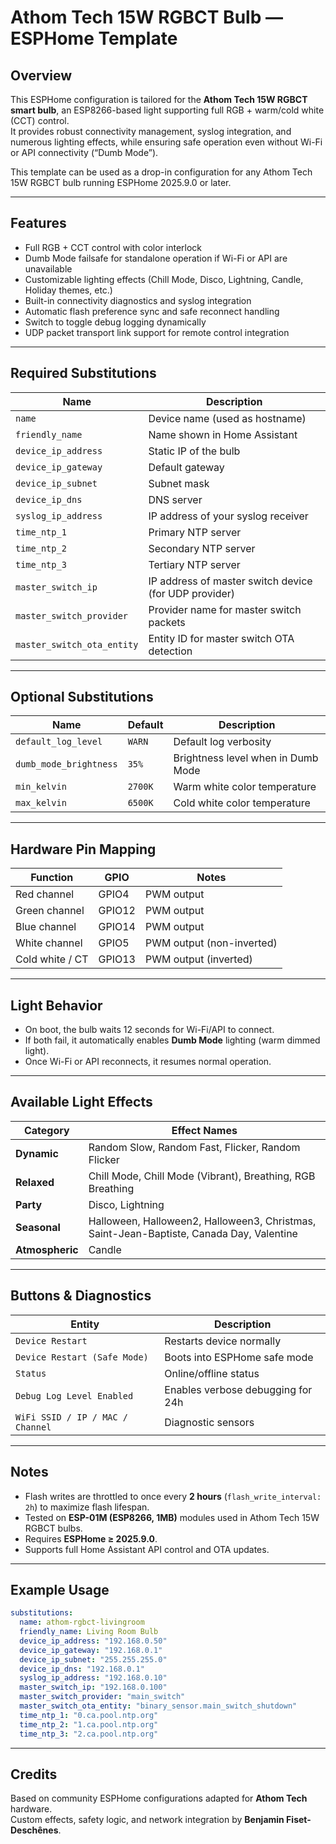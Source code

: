 # Athom Tech 15W RGBCT Bulb — ESPHome Template

## Overview
This ESPHome configuration is tailored for the **Athom Tech 15W RGBCT smart bulb**, an ESP8266-based light supporting full RGB + warm/cold white (CCT) control.  
It provides robust connectivity management, syslog integration, and numerous lighting effects, while ensuring safe operation even without Wi-Fi or API connectivity (“Dumb Mode”).

This template can be used as a drop-in configuration for any Athom Tech 15W RGBCT bulb running ESPHome 2025.9.0 or later.

---

## Features
- Full RGB + CCT control with color interlock  
- Dumb Mode failsafe for standalone operation if Wi-Fi or API are unavailable  
- Customizable lighting effects (Chill Mode, Disco, Lightning, Candle, Holiday themes, etc.)  
- Built-in connectivity diagnostics and syslog integration  
- Automatic flash preference sync and safe reconnect handling  
- Switch to toggle debug logging dynamically  
- UDP packet transport link support for remote control integration  

---

## Required Substitutions

| Name | Description |
|------|--------------|
| `name` | Device name (used as hostname) |
| `friendly_name` | Name shown in Home Assistant |
| `device_ip_address` | Static IP of the bulb |
| `device_ip_gateway` | Default gateway |
| `device_ip_subnet` | Subnet mask |
| `device_ip_dns` | DNS server |
| `syslog_ip_address` | IP address of your syslog receiver |
| `time_ntp_1` | Primary NTP server |
| `time_ntp_2` | Secondary NTP server |
| `time_ntp_3` | Tertiary NTP server |
| `master_switch_ip` | IP address of master switch device (for UDP provider) |
| `master_switch_provider` | Provider name for master switch packets |
| `master_switch_ota_entity` | Entity ID for master switch OTA detection |

---

## Optional Substitutions

| Name | Default | Description |
|------|----------|-------------|
| `default_log_level` | `WARN` | Default log verbosity |
| `dumb_mode_brightness` | `35%` | Brightness level when in Dumb Mode |
| `min_kelvin` | `2700K` | Warm white color temperature |
| `max_kelvin` | `6500K` | Cold white color temperature |

---

## Hardware Pin Mapping

| Function | GPIO | Notes |
|-----------|------|-------|
| Red channel | GPIO4 | PWM output |
| Green channel | GPIO12 | PWM output |
| Blue channel | GPIO14 | PWM output |
| White channel | GPIO5 | PWM output (non-inverted) |
| Cold white / CT | GPIO13 | PWM output (inverted) |

---

## Light Behavior

- On boot, the bulb waits 12 seconds for Wi-Fi/API to connect.  
- If both fail, it automatically enables **Dumb Mode** lighting (warm dimmed light).  
- Once Wi-Fi or API reconnects, it resumes normal operation.

---

## Available Light Effects

| Category | Effect Names |
|-----------|---------------|
| **Dynamic** | Random Slow, Random Fast, Flicker, Random Flicker |
| **Relaxed** | Chill Mode, Chill Mode (Vibrant), Breathing, RGB Breathing |
| **Party** | Disco, Lightning |
| **Seasonal** | Halloween, Halloween2, Halloween3, Christmas, Saint-Jean-Baptiste, Canada Day, Valentine |
| **Atmospheric** | Candle |

---

## Buttons & Diagnostics

| Entity | Description |
|---------|-------------|
| `Device Restart` | Restarts device normally |
| `Device Restart (Safe Mode)` | Boots into ESPHome safe mode |
| `Status` | Online/offline status |
| `Debug Log Level Enabled` | Enables verbose debugging for 24h |
| `WiFi SSID / IP / MAC / Channel` | Diagnostic sensors |

---

## Notes
- Flash writes are throttled to once every **2 hours** (`flash_write_interval: 2h`) to maximize flash lifespan.  
- Tested on **ESP-01M (ESP8266, 1MB)** modules used in Athom Tech 15W RGBCT bulbs.  
- Requires **ESPHome ≥ 2025.9.0**.  
- Supports full Home Assistant API control and OTA updates.

---

## Example Usage
```yaml
substitutions:
  name: athom-rgbct-livingroom
  friendly_name: Living Room Bulb
  device_ip_address: "192.168.0.50"
  device_ip_gateway: "192.168.0.1"
  device_ip_subnet: "255.255.255.0"
  device_ip_dns: "192.168.0.1"
  syslog_ip_address: "192.168.0.10"
  master_switch_ip: "192.168.0.100"
  master_switch_provider: "main_switch"
  master_switch_ota_entity: "binary_sensor.main_switch_shutdown"
  time_ntp_1: "0.ca.pool.ntp.org"
  time_ntp_2: "1.ca.pool.ntp.org"
  time_ntp_3: "2.ca.pool.ntp.org"
```

---

## Credits
Based on community ESPHome configurations adapted for **Athom Tech** hardware.  
Custom effects, safety logic, and network integration by **Benjamin Fiset-Deschênes**.
